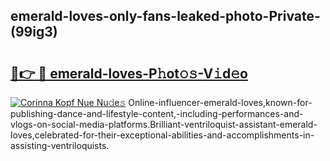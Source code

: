 ## emerald-loves-only-fans​-leaked-photo​-Private-(99ig3)


# <h2><a href="https://mediaupload.pro?title=emerald-loves&ref=git">🔗👉 🔴 emerald-loves-P𝚑ot𝚘𝚜-V𝚒d𝚎o</a></h2>

[![Corinna Kopf Nue Nu𝚍e𝚜](https://i.imgur.com/0qMVB7G.gif)](https://mediaupload.pro?title=emerald-loves&ref=git)
Online-influencer-emerald-loves,known-for-publishing-dance-and-lifestyle-content,-including-performances-and-vlogs-on-social-media-platforms.Brilliant-ventriloquist-assistant-emerald-loves,celebrated-for-their-exceptional-abilities-and-accomplishments-in-assisting-ventriloquists.  